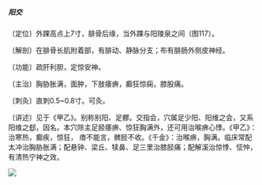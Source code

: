 ##### 阳交

〔定位〕外踝高点上7寸，腓骨后缘，当外踝与阳陵泉之间（图117）。

〔解剖〕在腓骨长肌附着部，有腓动、静脉分支；布有腓肠外侧皮神经。

〔功能〕疏肝利胆，定惊安神。

〔主治〕胸胁胀满，面肿，下肢痿痹，癫狂惊痫，膝股痛。

〔刺灸〕直刺0.5~0.8寸。可灸。

〔讲述〕见于《甲乙》。别称别阳、足髎。交指会，穴属足少阳、阳维之会，又系阳维之郄，因名。本穴除主足胫痿痹、惊狂胸满外，还可用治喉痹心悸。《甲乙》：治寒热，癫疾，惊狂， 瘖不能言，髀胫不收。《千金》：治喉痹，胸满。临床常配太冲治胸胁胀满；配悬钟、梁丘、犊鼻、足三里治膝胫痛；配解溪治惊悸、怔忡，有清热宁神之效。

![](./img/图117.jpg)
